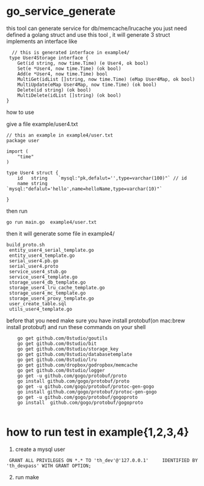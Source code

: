 # go_service_generate
 this tool can generate service for db/memcache/lrucache
 you just need defined a golang struct
 and use this tool ,
 it will generate 3 struct implements  an interface like 
```
  // this is generated interface in example4/
 type User4Storage interface {
	Get(id string, now time.Time) (e User4, ok bool)
	Set(e *User4, now time.Time) (ok bool)
	Add(e *User4, now time.Time) bool
	MultiGet(idList []string, now time.Time) (eMap User4Map, ok bool)
	MultiUpdate(eMap User4Map, now time.Time) (ok bool)
	Delete(id string) (ok bool)
	MultiDelete(idList []string) (ok bool)
}
```

how to use

give a file example/user4.txt

```
// this an example in example4/user.txt
package user

import (
	"time"
)

type User4 struct {
	id   string    `mysql:"pk,defalut='',type=varchar(100)"` // id
	name string `mysql:"defalut='hello',name=helloName,type=varchar(10)"`

}
```

then run 

```
go run main.go  example4/user.txt
```
then it will generate some file in example4/
```
build_proto.sh
 entity_user4_serial_template.go
 entity_user4_template.go
 serial_user4.pb.go
 serial_user4.proto
 service_user4_stub.go
 service_user4_template.go
 storage_user4_db_template.go
 storage_user4_lru_cache_template.go
 storage_user4_mc_template.go
 storage_user4_proxy_template.go
 user_create_table.sql
 utils_user4_template.go
```
before that 
you need make sure you have install protobuf(on mac:brew install protobuf)
and run these commands on your shell
```
	go get github.com/0studio/goutils
	go get github.com/0studio/bit
	go get github.com/0studio/storage_key
	go get github.com/0studio/databasetemplate
	go get github.com/0studio/lru
	go get github.com/dropbox/godropbox/memcache
	go get github.com/0studio/logger
	go get -u github.com/gogo/protobuf/proto
	go install github.com/gogo/protobuf/proto
	go get -u github.com/gogo/protobuf/protoc-gen-gogo
	go install github.com/gogo/protobuf/protoc-gen-gogo
	go get -u github.com/gogo/protobuf/gogoproto
	go install  github.com/gogo/protobuf/gogoproto
    
```

# how to run test in example{1,2,3,4} 
1. create a mysql user
```
 GRANT ALL PRIVILEGES ON *.* TO 'th_dev'@'127.0.0.1'     IDENTIFIED BY 'th_devpass' WITH GRANT OPTION;
```
2. run make 

